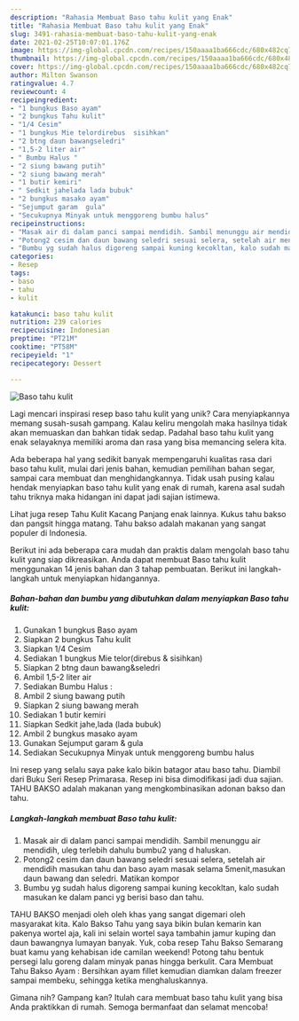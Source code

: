 ```yaml
---
description: "Rahasia Membuat Baso tahu kulit yang Enak"
title: "Rahasia Membuat Baso tahu kulit yang Enak"
slug: 3491-rahasia-membuat-baso-tahu-kulit-yang-enak
date: 2021-02-25T10:07:01.176Z
image: https://img-global.cpcdn.com/recipes/150aaaa1ba666cdc/680x482cq70/baso-tahu-kulit-foto-resep-utama.jpg
thumbnail: https://img-global.cpcdn.com/recipes/150aaaa1ba666cdc/680x482cq70/baso-tahu-kulit-foto-resep-utama.jpg
cover: https://img-global.cpcdn.com/recipes/150aaaa1ba666cdc/680x482cq70/baso-tahu-kulit-foto-resep-utama.jpg
author: Milton Swanson
ratingvalue: 4.7
reviewcount: 4
recipeingredient:
- "1 bungkus Baso ayam"
- "2 bungkus Tahu kulit"
- "1/4 Cesim"
- "1 bungkus Mie telordirebus  sisihkan"
- "2 btng daun bawangseledri"
- "1,5-2 liter air"
- " Bumbu Halus "
- "2 siung bawang putih"
- "2 siung bawang merah"
- "1 butir kemiri"
- " Sedkit jahelada lada bubuk"
- "2 bungkus masako ayam"
- "Sejumput garam  gula"
- "Secukupnya Minyak untuk menggoreng bumbu halus"
recipeinstructions:
- "Masak air di dalam panci sampai mendidih. Sambil menunggu air mendidih, uleg terlebih dahulu bumbu2 yang d haluskan."
- "Potong2 cesim dan daun bawang seledri sesuai selera, setelah air mendidih masukan tahu dan baso ayam masak selama 5menit,masukan daun bawang dan seledri. Matikan kompor"
- "Bumbu yg sudah halus digoreng sampai kuning kecokltan, kalo sudah masukan ke dalam panci yg berisi baso dan tahu."
categories:
- Resep
tags:
- baso
- tahu
- kulit

katakunci: baso tahu kulit 
nutrition: 239 calories
recipecuisine: Indonesian
preptime: "PT21M"
cooktime: "PT58M"
recipeyield: "1"
recipecategory: Dessert

---
```



![Baso tahu kulit](https://img-global.cpcdn.com/recipes/150aaaa1ba666cdc/680x482cq70/baso-tahu-kulit-foto-resep-utama.jpg)

Lagi mencari inspirasi resep baso tahu kulit yang unik? Cara menyiapkannya memang susah-susah gampang. Kalau keliru mengolah maka hasilnya tidak akan memuaskan dan bahkan tidak sedap. Padahal baso tahu kulit yang enak selayaknya memiliki aroma dan rasa yang bisa memancing selera kita.

Ada beberapa hal yang sedikit banyak mempengaruhi kualitas rasa dari baso tahu kulit, mulai dari jenis bahan, kemudian pemilihan bahan segar, sampai cara membuat dan menghidangkannya. Tidak usah pusing kalau hendak menyiapkan baso tahu kulit yang enak di rumah, karena asal sudah tahu triknya maka hidangan ini dapat jadi sajian istimewa.

Lihat juga resep Tahu Kulit Kacang Panjang enak lainnya. Kukus tahu bakso dan pangsit hingga matang. Tahu bakso adalah makanan yang sangat populer di Indonesia.


Berikut ini ada beberapa cara mudah dan praktis dalam mengolah baso tahu kulit yang siap dikreasikan. Anda dapat membuat Baso tahu kulit menggunakan 14 jenis bahan dan 3 tahap pembuatan. Berikut ini langkah-langkah untuk menyiapkan hidangannya.

<!--inarticleads1-->

##### Bahan-bahan dan bumbu yang dibutuhkan dalam menyiapkan Baso tahu kulit:

1. Gunakan 1 bungkus Baso ayam
1. Siapkan 2 bungkus Tahu kulit
1. Siapkan 1/4 Cesim
1. Sediakan 1 bungkus Mie telor(direbus &amp; sisihkan)
1. Siapkan 2 btng daun bawang&amp;seledri
1. Ambil 1,5-2 liter air
1. Sediakan  Bumbu Halus :
1. Ambil 2 siung bawang putih
1. Siapkan 2 siung bawang merah
1. Sediakan 1 butir kemiri
1. Siapkan  Sedkit jahe,lada (lada bubuk)
1. Ambil 2 bungkus masako ayam
1. Gunakan Sejumput garam &amp; gula
1. Sediakan Secukupnya Minyak untuk menggoreng bumbu halus


Ini resep yang selalu saya pake kalo bikin batagor atau baso tahu. Diambil dari Buku Seri Resep Primarasa. Resep ini bisa dimodifikasi jadi dua sajian. TAHU BAKSO adalah makanan yang mengkombinasikan adonan bakso dan tahu. 

<!--inarticleads2-->

##### Langkah-langkah membuat Baso tahu kulit:

1. Masak air di dalam panci sampai mendidih. Sambil menunggu air mendidih, uleg terlebih dahulu bumbu2 yang d haluskan.
1. Potong2 cesim dan daun bawang seledri sesuai selera, setelah air mendidih masukan tahu dan baso ayam masak selama 5menit,masukan daun bawang dan seledri. Matikan kompor
1. Bumbu yg sudah halus digoreng sampai kuning kecokltan, kalo sudah masukan ke dalam panci yg berisi baso dan tahu.


TAHU BAKSO menjadi oleh oleh khas yang sangat digemari oleh masyarakat kita. Kalo Bakso Tahu yang saya bikin bulan kemarin kan pakenya wortel aja, kali ini selain wortel saya tambahin jamur kuping dan daun bawangnya lumayan banyak. Yuk, coba resep Tahu Bakso Semarang buat kamu yang kehabisan ide camilan weekend! Potong tahu bentuk persegi lalu goreng dalam minyak panas hingga berkulit. Cara Membuat Tahu Bakso Ayam : Bersihkan ayam fillet kemudian diamkan dalam freezer sampai membeku, sehingga ketika menghaluskannya. 

Gimana nih? Gampang kan? Itulah cara membuat baso tahu kulit yang bisa Anda praktikkan di rumah. Semoga bermanfaat dan selamat mencoba!
